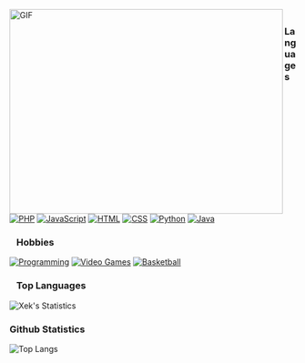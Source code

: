 <p><img align="left" alt="GIF" src="https://miro.medium.com/max/1360/0*7Q3yvSIv_t0ioJ-Z.gif" width="480px" height="360px"/></p>

### ⠀Languages
[![PHP](https://img.shields.io/badge/-PHP-000?&logo=PHP)](https://www.php.net)
[![JavaScript](https://img.shields.io/badge/-JavaScript-000?&logo=JavaScript)](https://www.javascript.com)
[![HTML](https://img.shields.io/badge/-HTML-000?&logo=html5)](https://www.html.com)
[![CSS](https://img.shields.io/badge/-CSS-000?&logo=css3)](https://en.wikipedia.org/wiki/CSS)
[![Python](https://img.shields.io/badge/-Python-000?&logo=Python)](https://www.python.org)
[![Java](https://img.shields.io/badge/-Java-000?&logo=Java&logoColor=007396)](https://www.java.com)

### ⠀Hobbies
[![Programming](https://img.shields.io/badge/-💻 Programming-000)](https://en.wikipedia.org/wiki/Computer_programming)
[![Video Games](https://img.shields.io/badge/-🎮 Video Games-000)](https://wikipedia.org/wiki/Video_game)
[![Basketball](https://img.shields.io/badge/-🏀 Basketball-000)](https://en.wikipedia.org/wiki/Basketball)


### ⠀Top Languages

![Xek's Statistics](https://github-readme-stats.vercel.app/api/top-langs/?username=Xekvern&show_icons=true&theme=radical)

### Github Statistics

![Top Langs](https://github-readme-stats.vercel.app/api?username=Xekvern&count_private=true&show_icons=true&theme=radical)
